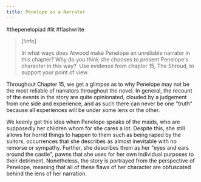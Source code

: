 ```yaml
---
title: Penelope as a Narrator
---
```

#thepenelopiad #lit #flashwrite 

> [!info]
> 
> In what ways does Atwood make Penelope an unreliable narrator in this chapter? Why do you think she chooses to present Penelope's character in this way?  Use evidence from chapter 15, The Shroud, to support your point of view.

Throughout Chapter 15, we get a glimpse as to why Penelope may not be the most reliable of narrators throughout the novel. In general, the recount of the events in the story are quite opinionated, clouded by a judgement from one side and experience, and as such there can never be one "truth" because all experiences will be under some lens or the other.

We keenly get this idea when Penelope speaks of the maids, who are supposedly her children whom for she cares a lot. Despite this, she still allows for horrid things to happen to them such as being raped by the suitors, occurrences that she describes as almost inevitable with no remorse or sympathy. Further, she describes them as her "eyes and ears around the castle", pawns that she uses for her own individual purposes to their detriment. Nonetheless, the story is portrayed from the perspective of Penelope, meaning that all of these flaws of her character are obfuscated behind the lens of her narration.